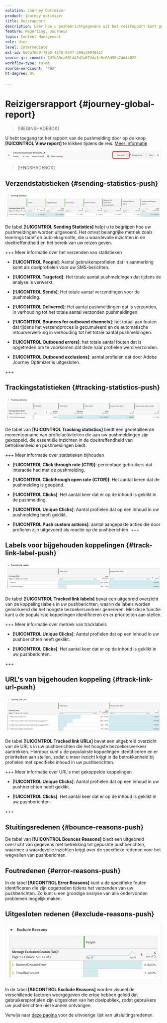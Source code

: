 ```yaml
---
solution: Journey Optimizer
product: journey optimizer
title: Reisrapport
description: Leer hoe u pushberichtgegevens uit het reisrapport kunt gebruiken
feature: Reporting, Journeys
topic: Content Management
role: User
level: Intermediate
exl-id: 6d4b7669-7852-42f0-9347-399a3994011f
source-git-commit: 7d1b89ca851442d2a67dda1e5c08d50d74d44028
workflow-type: tm+mt
source-wordcount: '492'
ht-degree: 0%

---
```


# Reizigersrapport {#journey-global-report}

>[!BEGINSHADEBOX]

U hebt toegang tot het rapport van de pushmelding door op de knop **[!UICONTROL View report]** te klikken tijdens de reis. [Meer informatie](report-gs-cja.md)

![](assets/report-access-jo.png)

>[!ENDSHADEBOX]

## Verzendstatistieken {#sending-statistics-push}

![](assets/cja-campaign-push-sending-stat.png)

De tabel **[!UICONTROL Sending Statistics]** helpt u te begrijpen hoe uw pushmeldingen worden uitgevoerd. Het omvat belangrijke metriek zoals leverings tarief en publieksgrootte, die u waardevolle inzichten in de doeltreffendheid en het bereik van uw reizen geven.

+++ Meer informatie over het verzenden van statistieken

* **[!UICONTROL People]**: Aantal gebruikersprofielen dat in aanmerking komt als doelprofielen voor uw SMS-berichten.

* **[!UICONTROL Targeted]**: Het totale aantal pushmeldingen dat tijdens de analyse is verwerkt.

* **[!UICONTROL Sends]**: Het totale aantal verzendingen voor de pushmelding.

* **[!UICONTROL Delivered]**: Het aantal pushmeldingen dat is verzonden, in verhouding tot het totale aantal verzonden pushmeldingen.

* **[!UICONTROL Bounces for outbound channels]**: het totaal aan fouten dat tijdens het verzendproces is gecumuleerd en de automatische retourverwerking in verhouding tot het totale aantal pushmeldingen.

* **[!UICONTROL Outbound errors]**: het totale aantal fouten dat is opgetreden om te voorkomen dat deze naar profielen werd verzonden.

* **[!UICONTROL Outbound exclusions]**: aantal profielen dat door Adobe Journey Optimizer is uitgesloten.

+++

## Trackingstatistieken {#tracking-statistics-push}

![](assets/cja-campaign-push-track-stat.png)

De tabel van **[!UICONTROL Tracking statistics]** biedt een gedetailleerde momentopname van profielactiviteiten die aan uw pushmeldingen zijn gekoppeld, die essentiële inzichten in de doeltreffendheid van betrokkenheid en pushmeldingen biedt.

+++ Meer informatie over statistieken bijhouden

* **[!UICONTROL Click through rate (CTR)]**: percentage gebruikers dat interactie had met de pushmelding.

* **[!UICONTROL Clickthrough open rate (CTOR)]**: Het aantal keren dat de pushmelding is geopend.

* **[!UICONTROL Clicks]**: Het aantal keer dat er op de inhoud is geklikt in de pushmelding.

* **[!UICONTROL Unique Clicks]**: Aantal profielen dat op een inhoud in uw pushmelding heeft geklikt.

* **[!UICONTROL Push custom actions]**: aantal aangepaste acties die door profielen zijn uitgevoerd als reactie op de pushberichten.
+++

## Labels voor bijgehouden koppelingen {#track-link-label-push}

![](assets/cja-campaign-push-link-labels.png)

De tabel **[!UICONTROL Tracked link labels]** bevat een uitgebreid overzicht van de koppelingslabels in uw pushberichten, waarin de labels worden gemarkeerd die het hoogste bezoekersverkeer genereren. Met deze functie kunt u de populairste koppelingen identificeren en er prioriteiten aan stellen.

+++ Meer informatie over metriek van tracklabels

* **[!UICONTROL Unique Clicks]**: Aantal profielen dat op een inhoud in uw pushberichten heeft geklikt.

* **[!UICONTROL Clicks]**: Het aantal keer dat er op de inhoud is geklikt in uw pushberichten.

+++

## URL&#39;s van bijgehouden koppeling {#track-link-url-push}

![](assets/cja-campaign-push-link-urls.png)

De tabel **[!UICONTROL Tracked link URLs]** bevat een uitgebreid overzicht van de URL&#39;s in uw pushberichten die het hoogste bezoekersverkeer aantrekken. Hierdoor kunt u de populairste koppelingen identificeren en er prioriteiten aan stellen, zodat u meer inzicht krijgt in de betrokkenheid bij profielen met specifieke inhoud in uw pushberichten.

+++ Meer informatie over URL&#39;s met gekoppelde koppelingen

* **[!UICONTROL Unique Clicks]**: Aantal profielen dat op een inhoud in uw pushberichten heeft geklikt.

* **[!UICONTROL Clicks]**: Het aantal keer dat er op de inhoud is geklikt in uw pushberichten.

+++

## Stuitingsredenen {#bounce-reasons-push}

De tabel van **[!UICONTROL Bounces Reasons]** biedt een uitgebreid overzicht van gegevens met betrekking tot gepushte pushberichten, waarmee u waardevolle inzichten krijgt over de specifieke redenen voor het wegvallen van pushberichten.

## Foutredenen {#error-reasons-push}

In de tabel **[!UICONTROL Error Reasons]** kunt u de specifieke fouten identificeren die zijn opgetreden tijdens het verzenden van uw pushberichten. Zo kunt u een grondige analyse van alle ondervonden problemen mogelijk maken.

## Uitgesloten redenen {#exclude-reasons-push}

![](assets/cja-campaign-push-excluded.png)

In de tabel **[!UICONTROL Exclude Reasons]** worden visueel de verschillende factoren weergegeven die ertoe hebben geleid dat gebruikersprofielen zijn uitgesloten van het doelpubliek, zodat gebruikers uw pushberichten niet kunnen ontvangen.

Verwijs naar [ deze pagina ](exclusion-list.md) voor de uitvoerige lijst van uitsluitingsredenen.
